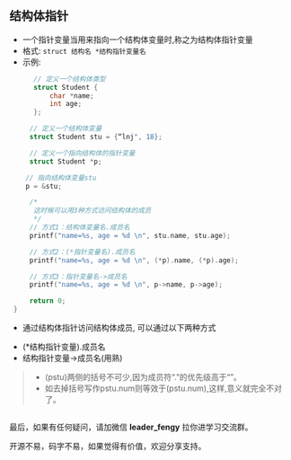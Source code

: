 ## 结构体指针

- 一个指针变量当用来指向一个结构体变量时,称之为结构体指针变量
- 格式: ```struct 结构名 *结构指针变量名```
- 示例:

```c
      // 定义一个结构体类型
      struct Student {
          char *name;
          int age;
      };

     // 定义一个结构体变量
     struct Student stu = {“lnj", 18};

     // 定义一个指向结构体的指针变量
     struct Student *p;

    // 指向结构体变量stu
    p = &stu;

     /*
      这时候可以用3种方式访问结构体的成员
      */
     // 方式1：结构体变量名.成员名
     printf("name=%s, age = %d \n", stu.name, stu.age);

     // 方式2：(*指针变量名).成员名
     printf("name=%s, age = %d \n", (*p).name, (*p).age);

     // 方式3：指针变量名->成员名
     printf("name=%s, age = %d \n", p->name, p->age);

     return 0;
 }
```

- 通过结构体指针访问结构体成员, 可以通过以下两种方式

+ (*结构指针变量).成员名
+ 结构指针变量->成员名(用熟)

>+ (pstu)两侧的括号不可少,因为成员符“.”的优先级高于“”。 
>+ 如去掉括号写作pstu.num则等效于(pstu.num),这样,意义就完全不对了。

## 

最后，如果有任何疑问，请加微信 **leader_fengy** 拉你进学习交流群。

开源不易，码字不易，如果觉得有价值，欢迎分享支持。